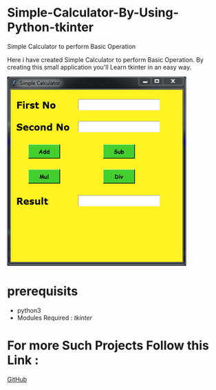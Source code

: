 # Simple-Calculator-By-Using-Python-tkinter
Simple Calculator to perform Basic Operation

Here i have created Simple Calculator to perform Basic Operation.
By creating this small application you'll Learn tkinter in an easy way. 

![Alt Text](https://github.com/satyam8484/Simple-Calculator-By-Using-Python-tkinter/blob/master/Simple_cal.PNG)

# prerequisits

* python3
* Modules Required :
  *tkinter*
  
# For more Such Projects Follow this Link :
[GitHub](https://www.instagram.com/coding_disco/)

